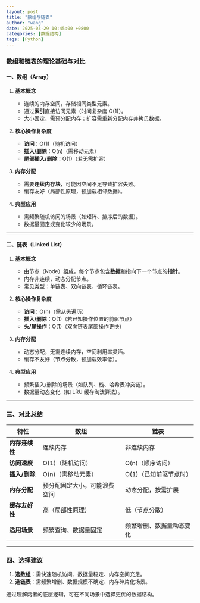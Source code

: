 ```yaml
---
layout: post
title: "数组与链表"
author: "wang"
date: 2025-03-29 10:45:00 +0800
categories: [数据结构]
tags: [Python]
---
```

### 数组和链表的理论基础与对比

#### 一、数组（Array）
1. **基本概念**  
   - 连续的内存空间，存储相同类型元素。
   - 通过**索引**直接访问元素（时间复杂度 O(1)）。
   - 大小固定，需预分配内存；扩容需重新分配内存并拷贝数据。

2. **核心操作复杂度**  
   - **访问**：O(1)（随机访问）
   - **插入/删除**：O(n)（需移动元素）
   - **尾部插入/删除**：O(1)（若无需扩容）

3. **内存分配**  
   - 需要**连续内存块**，可能因空间不足导致扩容失败。
   - 缓存友好（局部性原理，预加载相邻数据）。

4. **典型应用**  
   - 需频繁随机访问的场景（如矩阵、排序后的数据）。
   - 数据量固定或变化较少的场景。

---

#### 二、链表（Linked List）
1. **基本概念**  
   - 由节点（Node）组成，每个节点包含**数据**和指向下一个节点的**指针**。
   - 内存非连续，动态分配节点。
   - 常见类型：单链表、双向链表、循环链表。

2. **核心操作复杂度**  
   - **访问**：O(n)（需从头遍历）
   - **插入/删除**：O(1)（若已知操作位置的前驱节点）
   - **头/尾操作**：O(1)（双向链表尾部操作更快）

3. **内存分配**  
   - 动态分配，无需连续内存，空间利用率灵活。
   - 缓存不友好（节点分散，预加载效率低）。

4. **典型应用**  
   - 频繁插入/删除的场景（如队列、栈、哈希表冲突链）。
   - 数据量动态变化（如 LRU 缓存淘汰算法）。

---

### 三、对比总结
| **特性**         | **数组**                          | **链表**                          |
|------------------|-----------------------------------|-----------------------------------|
| **内存连续性**   | 连续内存                          | 非连续内存                        |
| **访问速度**     | O(1)（随机访问）                 | O(n)（顺序访问）                 |
| **插入/删除**    | O(n)（需移动元素）               | O(1)（已知前驱节点时）           |
| **内存分配**     | 预分配固定大小，可能浪费空间     | 动态分配，按需扩展               |
| **缓存友好性**   | 高（局部性原理）                 | 低（节点分散）                   |
| **适用场景**     | 频繁查询、数据量固定             | 频繁增删、数据量动态变化         |

---

### 四、选择建议
1. **选数组**：需快速随机访问、数据量稳定、内存空间充足。
2. **选链表**：需频繁增删、数据规模不确定、内存碎片化场景。

通过理解两者的底层逻辑，可在不同场景中选择更优的数据结构。
